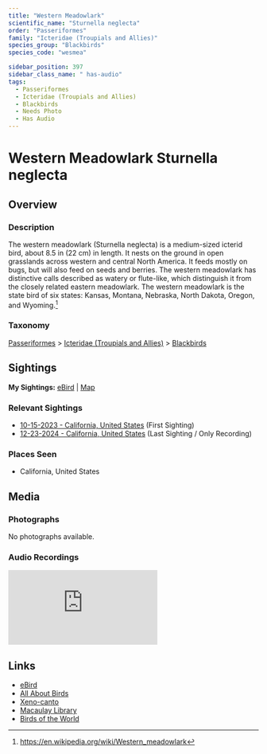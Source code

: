 ```yaml
---
title: "Western Meadowlark"
scientific_name: "Sturnella neglecta"
order: "Passeriformes"
family: "Icteridae (Troupials and Allies)"
species_group: "Blackbirds"
species_code: "wesmea"

sidebar_position: 397
sidebar_class_name: " has-audio"
tags: 
  - Passeriformes
  - Icteridae (Troupials and Allies)
  - Blackbirds
  - Needs Photo
  - Has Audio
---
```


# Western Meadowlark <span className='sci_name'>Sturnella neglecta</span>

## Overview

### Description
The western meadowlark (Sturnella neglecta) is a medium-sized icterid bird, about 8.5 in (22 cm) in length. It nests on the ground in open grasslands across western and central North America. It feeds mostly on bugs, but will also feed on seeds and berries. The western meadowlark has distinctive calls described as watery or flute-like, which distinguish it from the closely related eastern meadowlark. The western meadowlark is the state bird of six states: Kansas, Montana, Nebraska, North Dakota, Oregon, and Wyoming.[^1]

[^1]: https://en.wikipedia.org/wiki/Western_meadowlark

### Taxonomy
[Passeriformes](/tags/passeriformes) > [Icteridae (Troupials and Allies)](/tags/icteridae-troupials-and-allies) > [Blackbirds](/tags/blackbirds)


## Sightings

**My Sightings:** [eBird](https://ebird.org/lifelist?r=world&time=life&spp=wesmea) | [Map](/map?species_code=wesmea)

### Relevant Sightings

* [10-15-2023 - California, United States](https://ebird.org/checklist/S152332833) (First Sighting)
* [12-23-2024 - California, United States](https://ebird.org/checklist/S206318000) (Last Sighting / Only Recording)

### Places Seen

* California, United States



## Media
### Photographs
No photographs available.

### Audio Recordings
<iframe className="audio_iframe" src="https://macaulaylibrary.org/asset/627926558/embed" frameBorder="0" allowFullScreen></iframe>

## Links
* [eBird](https://ebird.org/species/wesmea) 
* [All About Birds](https://www.allaboutbirds.org/guide/wesmea) 
* [Xeno-canto](https://www.xeno-canto.org/species/sturnella-neglecta) 
* [Macaulay Library](https://search.macaulaylibrary.org/catalog?taxonCode=wesmea&sort=rating_rank_desc)
* [Birds of the World](https://birdsoftheworld.org/bow/species/wesmea)
